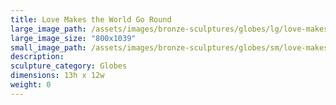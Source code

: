 ```yaml
---
title: Love Makes the World Go Round
large_image_path: /assets/images/bronze-sculptures/globes/lg/love-makes-the-world-go-round.jpg
large_image_size: "800x1039"
small_image_path: /assets/images/bronze-sculptures/globes/sm/love-makes-the-world-go-round.jpg
description:
sculpture_category: Globes
dimensions: 13h x 12w
weight: 0
---
```

